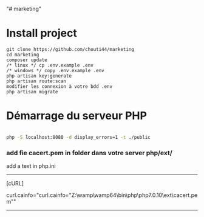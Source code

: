 "# marketing" 

# Install project 

```
git clone https://github.com/chouti44/marketing
cd marketing
composer update 
/* linux */ cp .env.example .env
/* windows */ copy .env.example .env
php artisan key:generate
php artisan route:scan 
modifier les connexion à votre bdd .env
php artisan migrate

```
# Démarrage du serveur PHP

```bash

php -S localhost:8080 -d display_errors=1 -t ./public

```

### add fie cacert.pem in folder dans votre server php/ext/

add a text in php.ini

***

[cURL]

curl.cainfo="curl.cainfo="Z:\wamp\wamp64\bin\php\php7.0.10\ext\cacert.pem""

***